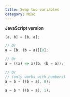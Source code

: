 ```yaml
---
title: Swap two variables
category: Misc
---
```


**JavaScript version**

```js
[a, b] = [b, a];

// Or
a = [b, (b = a)][0];

// Or
a = ((x) => x)(b, (b = a));

// Or
// (only works with numbers)
a = b + ((b = a), 0);

a = b * ((b = a), 1);
```